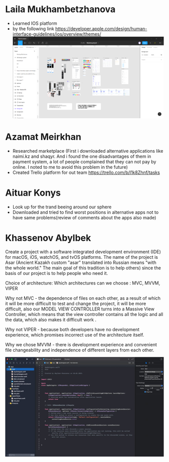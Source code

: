 # Laila Mukhambetzhanova
* Learned IOS platform
* by the following link https://developer.apple.com/design/human-interface-guidelines/ios/overview/themes/
![alt text](../images/design/design_project.png)
# Azamat Meirkhan
* Researched marketplace (First i downloaded alternative applications like naimi.kz and shaqyr. And i found the one disadvantages of them in payment system, a lot of people complained that they can not pay by online. I noted to me to avoid this problem in the future)
* Created Trello platform for out team https://trello.com/b/l1k8Zhnf/tasks
# Aituar Konys
* Look up for the trand beeing around our sphere
* Downloaded and tried to find worst positions in alternative apps not to have same problems(review of comments about the apps also made)

# Khassenov Abylbek
Create a project with a software integrated development environment (IDE) for macOS, iOS, watchOS, and tvOS platforms. The name of the project is Asar (Ancient Kazakh custom "asar" translated into Russian means "with the whole world." The main goal of this tradition is to help others) since the basis of our project is to help people who need it.

Choice of architecture:
Which architectures can we choose : MVC, MVVM, VIPER

Why not MVC - the dependence of files on each other, as a result of which it will be more difficult to test and change the project, it will be more difficult, also our MODEL VIEW CONTROLLER turns into a Massive View Controller, which means that the view controller contains all the logic and all the data, which also makes it difficult work .

Why not VIPER - because both developers have no development experience, which promises incorrect use of the architecture itself.

Why we chose MVVM - there is development experience and convenient file changeability and independence of different layers from each other.

![alt text](../images/ios/x-codeProject.jpeg)